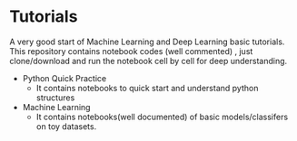 # Tutorials
A very good start of Machine Learning and Deep Learning basic tutorials. This repository contains notebook codes (well commented)  , just clone/download  and run the notebook cell by cell for deep understanding.

* Python Quick Practice
  * It contains notebooks to quick start and understand python structures 
* Machine Learning
  * It contains notebooks(well documented) of basic models/classifers on toy datasets.  
  
